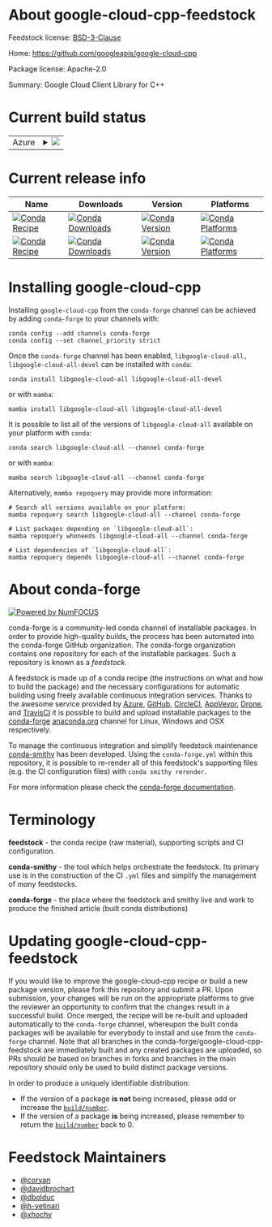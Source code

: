 About google-cloud-cpp-feedstock
================================

Feedstock license: [BSD-3-Clause](https://github.com/conda-forge/google-cloud-cpp-feedstock/blob/main/LICENSE.txt)

Home: https://github.com/googleapis/google-cloud-cpp

Package license: Apache-2.0

Summary: Google Cloud Client Library for C++

Current build status
====================


<table>
    
  <tr>
    <td>Azure</td>
    <td>
      <details>
        <summary>
          <a href="https://dev.azure.com/conda-forge/feedstock-builds/_build/latest?definitionId=9354&branchName=main">
            <img src="https://dev.azure.com/conda-forge/feedstock-builds/_apis/build/status/google-cloud-cpp-feedstock?branchName=main">
          </a>
        </summary>
        <table>
          <thead><tr><th>Variant</th><th>Status</th></tr></thead>
          <tbody><tr>
              <td>linux_64</td>
              <td>
                <a href="https://dev.azure.com/conda-forge/feedstock-builds/_build/latest?definitionId=9354&branchName=main">
                  <img src="https://dev.azure.com/conda-forge/feedstock-builds/_apis/build/status/google-cloud-cpp-feedstock?branchName=main&jobName=linux&configuration=linux%20linux_64_" alt="variant">
                </a>
              </td>
            </tr><tr>
              <td>linux_aarch64</td>
              <td>
                <a href="https://dev.azure.com/conda-forge/feedstock-builds/_build/latest?definitionId=9354&branchName=main">
                  <img src="https://dev.azure.com/conda-forge/feedstock-builds/_apis/build/status/google-cloud-cpp-feedstock?branchName=main&jobName=linux&configuration=linux%20linux_aarch64_" alt="variant">
                </a>
              </td>
            </tr><tr>
              <td>linux_ppc64le</td>
              <td>
                <a href="https://dev.azure.com/conda-forge/feedstock-builds/_build/latest?definitionId=9354&branchName=main">
                  <img src="https://dev.azure.com/conda-forge/feedstock-builds/_apis/build/status/google-cloud-cpp-feedstock?branchName=main&jobName=linux&configuration=linux%20linux_ppc64le_" alt="variant">
                </a>
              </td>
            </tr><tr>
              <td>osx_64</td>
              <td>
                <a href="https://dev.azure.com/conda-forge/feedstock-builds/_build/latest?definitionId=9354&branchName=main">
                  <img src="https://dev.azure.com/conda-forge/feedstock-builds/_apis/build/status/google-cloud-cpp-feedstock?branchName=main&jobName=osx&configuration=osx%20osx_64_" alt="variant">
                </a>
              </td>
            </tr><tr>
              <td>osx_arm64</td>
              <td>
                <a href="https://dev.azure.com/conda-forge/feedstock-builds/_build/latest?definitionId=9354&branchName=main">
                  <img src="https://dev.azure.com/conda-forge/feedstock-builds/_apis/build/status/google-cloud-cpp-feedstock?branchName=main&jobName=osx&configuration=osx%20osx_arm64_" alt="variant">
                </a>
              </td>
            </tr><tr>
              <td>win_64</td>
              <td>
                <a href="https://dev.azure.com/conda-forge/feedstock-builds/_build/latest?definitionId=9354&branchName=main">
                  <img src="https://dev.azure.com/conda-forge/feedstock-builds/_apis/build/status/google-cloud-cpp-feedstock?branchName=main&jobName=win&configuration=win%20win_64_" alt="variant">
                </a>
              </td>
            </tr>
          </tbody>
        </table>
      </details>
    </td>
  </tr>
</table>

Current release info
====================

| Name | Downloads | Version | Platforms |
| --- | --- | --- | --- |
| [![Conda Recipe](https://img.shields.io/badge/recipe-libgoogle--cloud--all-green.svg)](https://anaconda.org/conda-forge/libgoogle-cloud-all) | [![Conda Downloads](https://img.shields.io/conda/dn/conda-forge/libgoogle-cloud-all.svg)](https://anaconda.org/conda-forge/libgoogle-cloud-all) | [![Conda Version](https://img.shields.io/conda/vn/conda-forge/libgoogle-cloud-all.svg)](https://anaconda.org/conda-forge/libgoogle-cloud-all) | [![Conda Platforms](https://img.shields.io/conda/pn/conda-forge/libgoogle-cloud-all.svg)](https://anaconda.org/conda-forge/libgoogle-cloud-all) |
| [![Conda Recipe](https://img.shields.io/badge/recipe-libgoogle--cloud--all--devel-green.svg)](https://anaconda.org/conda-forge/libgoogle-cloud-all-devel) | [![Conda Downloads](https://img.shields.io/conda/dn/conda-forge/libgoogle-cloud-all-devel.svg)](https://anaconda.org/conda-forge/libgoogle-cloud-all-devel) | [![Conda Version](https://img.shields.io/conda/vn/conda-forge/libgoogle-cloud-all-devel.svg)](https://anaconda.org/conda-forge/libgoogle-cloud-all-devel) | [![Conda Platforms](https://img.shields.io/conda/pn/conda-forge/libgoogle-cloud-all-devel.svg)](https://anaconda.org/conda-forge/libgoogle-cloud-all-devel) |

Installing google-cloud-cpp
===========================

Installing `google-cloud-cpp` from the `conda-forge` channel can be achieved by adding `conda-forge` to your channels with:

```
conda config --add channels conda-forge
conda config --set channel_priority strict
```

Once the `conda-forge` channel has been enabled, `libgoogle-cloud-all, libgoogle-cloud-all-devel` can be installed with `conda`:

```
conda install libgoogle-cloud-all libgoogle-cloud-all-devel
```

or with `mamba`:

```
mamba install libgoogle-cloud-all libgoogle-cloud-all-devel
```

It is possible to list all of the versions of `libgoogle-cloud-all` available on your platform with `conda`:

```
conda search libgoogle-cloud-all --channel conda-forge
```

or with `mamba`:

```
mamba search libgoogle-cloud-all --channel conda-forge
```

Alternatively, `mamba repoquery` may provide more information:

```
# Search all versions available on your platform:
mamba repoquery search libgoogle-cloud-all --channel conda-forge

# List packages depending on `libgoogle-cloud-all`:
mamba repoquery whoneeds libgoogle-cloud-all --channel conda-forge

# List dependencies of `libgoogle-cloud-all`:
mamba repoquery depends libgoogle-cloud-all --channel conda-forge
```


About conda-forge
=================

[![Powered by
NumFOCUS](https://img.shields.io/badge/powered%20by-NumFOCUS-orange.svg?style=flat&colorA=E1523D&colorB=007D8A)](https://numfocus.org)

conda-forge is a community-led conda channel of installable packages.
In order to provide high-quality builds, the process has been automated into the
conda-forge GitHub organization. The conda-forge organization contains one repository
for each of the installable packages. Such a repository is known as a *feedstock*.

A feedstock is made up of a conda recipe (the instructions on what and how to build
the package) and the necessary configurations for automatic building using freely
available continuous integration services. Thanks to the awesome service provided by
[Azure](https://azure.microsoft.com/en-us/services/devops/), [GitHub](https://github.com/),
[CircleCI](https://circleci.com/), [AppVeyor](https://www.appveyor.com/),
[Drone](https://cloud.drone.io/welcome), and [TravisCI](https://travis-ci.com/)
it is possible to build and upload installable packages to the
[conda-forge](https://anaconda.org/conda-forge) [anaconda.org](https://anaconda.org/)
channel for Linux, Windows and OSX respectively.

To manage the continuous integration and simplify feedstock maintenance
[conda-smithy](https://github.com/conda-forge/conda-smithy) has been developed.
Using the ``conda-forge.yml`` within this repository, it is possible to re-render all of
this feedstock's supporting files (e.g. the CI configuration files) with ``conda smithy rerender``.

For more information please check the [conda-forge documentation](https://conda-forge.org/docs/).

Terminology
===========

**feedstock** - the conda recipe (raw material), supporting scripts and CI configuration.

**conda-smithy** - the tool which helps orchestrate the feedstock.
                   Its primary use is in the construction of the CI ``.yml`` files
                   and simplify the management of *many* feedstocks.

**conda-forge** - the place where the feedstock and smithy live and work to
                  produce the finished article (built conda distributions)


Updating google-cloud-cpp-feedstock
===================================

If you would like to improve the google-cloud-cpp recipe or build a new
package version, please fork this repository and submit a PR. Upon submission,
your changes will be run on the appropriate platforms to give the reviewer an
opportunity to confirm that the changes result in a successful build. Once
merged, the recipe will be re-built and uploaded automatically to the
`conda-forge` channel, whereupon the built conda packages will be available for
everybody to install and use from the `conda-forge` channel.
Note that all branches in the conda-forge/google-cloud-cpp-feedstock are
immediately built and any created packages are uploaded, so PRs should be based
on branches in forks and branches in the main repository should only be used to
build distinct package versions.

In order to produce a uniquely identifiable distribution:
 * If the version of a package **is not** being increased, please add or increase
   the [``build/number``](https://docs.conda.io/projects/conda-build/en/latest/resources/define-metadata.html#build-number-and-string).
 * If the version of a package **is** being increased, please remember to return
   the [``build/number``](https://docs.conda.io/projects/conda-build/en/latest/resources/define-metadata.html#build-number-and-string)
   back to 0.

Feedstock Maintainers
=====================

* [@coryan](https://github.com/coryan/)
* [@davidbrochart](https://github.com/davidbrochart/)
* [@dbolduc](https://github.com/dbolduc/)
* [@h-vetinari](https://github.com/h-vetinari/)
* [@xhochy](https://github.com/xhochy/)

